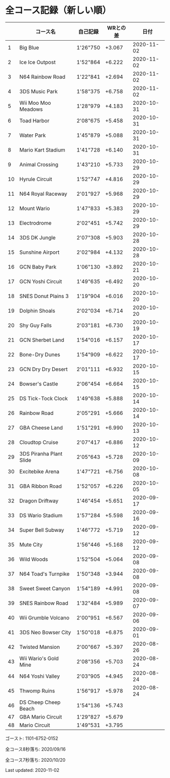 # 全コース記録（新しい順）

||コース名|自己記録|WRとの差|日付
|--|--|--|--|--|
|1|Big Blue|1'26"750|+3.067|2020-11-02|
|2|Ice Ice Outpost|1'52"864|+6.222|2020-11-02|
|3|N64 Rainbow Road|1'22"841|+2.694|2020-11-02|
|4|3DS Music Park|1'58"375|+6.758|2020-11-02|
|5|Wii Moo Moo Meadows|1'28"979|+4.183|2020-10-31|
|6|Toad Harbor|2'08"675|+5.458|2020-10-31|
|7|Water Park|1'45"879|+5.088|2020-10-31|
|8|Mario Kart Stadium|1'41"728|+6.140|2020-10-31|
|9|Animal Crossing|1'43"210|+5.733|2020-10-29|
|10|Hyrule Circuit|1'52"747|+4.816|2020-10-29|
|11|N64 Royal Raceway|2'01"927|+5.968|2020-10-29|
|12|Mount Wario|1'47"833|+5.383|2020-10-29|
|13|Electrodrome|2'02"451|+5.742|2020-10-29|
|14|3DS DK Jungle|2'07"308|+5.903|2020-10-28|
|15|Sunshine Airport|2'02"984|+4.132|2020-10-28|
|16|GCN Baby Park|1'06"130|+3.892|2020-10-21|
|17|GCN Yoshi Circuit|1'49"635|+6.492|2020-10-20|
|18|SNES Donut Plains 3|1'19"904|+6.016|2020-10-20|
|19|Dolphin Shoals|2'02"034|+6.714|2020-10-20|
|20|Shy Guy Falls|2'03"181|+6.730|2020-10-19|
|21|GCN Sherbet Land|1'54"016|+6.157|2020-10-17|
|22|Bone-Dry Dunes|1'54"909|+6.622|2020-10-17|
|23|GCN Dry Dry Desert|2'01"111|+6.932|2020-10-15|
|24|Bowser's Castle|2'06"454|+6.664|2020-10-15|
|25|DS Tick-Tock Clock|1'49"638|+5.888|2020-10-14|
|26|Rainbow Road|2'05"291|+5.666|2020-10-14|
|27|GBA Cheese Land|1'51"291|+6.990|2020-10-13|
|28|Cloudtop Cruise|2'07"417|+6.886|2020-10-12|
|29|3DS Piranha Plant Slide|2'05"643|+5.728|2020-10-09|
|30|Excitebike Arena|1'47"721|+6.756|2020-10-08|
|31|GBA Ribbon Road|1'52"057|+6.226|2020-10-05|
|32|Dragon Driftway|1'46"454|+5.651|2020-09-17|
|33|DS Wario Stadium|1'57"284|+5.598|2020-09-16|
|34|Super Bell Subway|1'46"772|+5.719|2020-09-12|
|35|Mute City|1'56"446|+5.168|2020-09-12|
|36|Wild Woods|1'52"504|+5.064|2020-09-08|
|37|N64 Toad's Turnpike|1'50"348|+3.944|2020-09-08|
|38|Sweet Sweet Canyon|1'54"189|+4.991|2020-09-08|
|39|SNES Rainbow Road|1'32"484|+5.989|2020-09-07|
|40|Wii Grumble Volcano|2'00"951|+6.567|2020-09-06|
|41|3DS Neo Bowser City|1'50"018|+6.875|2020-09-01|
|42|Twisted Mansion|2'00"667|+5.397|2020-08-26|
|43|Wii Wario's Gold Mine|2'08"356|+5.703|2020-08-24|
|44|N64 Yoshi Valley|2'03"905|+4.945|2020-08-24|
|45|Thwomp Ruins|1'56"917|+5.978|2020-08-24|
|46|DS Cheep Cheep Beach|1'54"136|+5.743||
|47|GBA Mario Circuit|1'29"827|+5.679||
|48|Mario Circuit|1'49"531|+3.795||

ゴースト: 1101-6752-0152

全コース8秒落ち: 2020/09/16

全コース7秒落ち: 2020/10/20

Last updated: 2020-11-02
